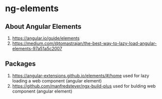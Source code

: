 # ng-elements

## About Angular Elements
1. https://angular.io/guide/elements
2. https://medium.com/@tomastrajan/the-best-way-to-lazy-load-angular-elements-97a51a5c2007

## Packages
1. https://angular-extensions.github.io/elements/#/home used for lazy loading a web component (angular element)
2. https://github.com/manfredsteyer/ngx-build-plus used for bulding web component (angular element)
